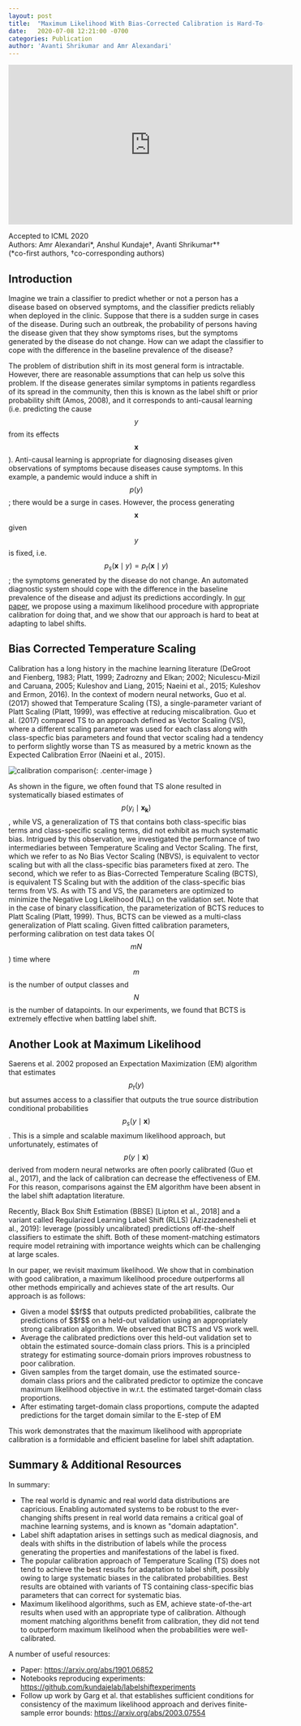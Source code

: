 ```yaml
---
layout: post
title:  "Maximum Likelihood With Bias-Corrected Calibration is Hard-To-Beat at Label Shift Adaptation"
date:   2020-07-08 12:21:00 -0700
categories: Publication
author: 'Avanti Shrikumar and Amr Alexandari'
---
```


<center>
<iframe width="560" height="315" src="https://www.youtube.com/embed/ZBXjE9QTruE" frameborder="0" allow="accelerometer; autoplay; encrypted-media; gyroscope; picture-in-picture" allowfullscreen></iframe>
</center>

Accepted to ICML 2020  
Authors: Amr Alexandari\*, Anshul Kundaje†, Avanti Shrikumar\*†  
(\*co-first authors, †co-corresponding authors)

## Introduction

Imagine we train a classifier to predict whether or not a person has a disease based on observed symptoms, and the classifier predicts reliably when deployed in the clinic. Suppose that there is a sudden surge in cases of the disease. During such an outbreak, the probability of persons having the disease given that they show symptoms rises, but the symptoms generated by the disease do not change. How can we adapt the classifier to cope with the difference in the baseline prevalence of the disease?

The problem of distribution shift in its most general form is intractable. However, there are reasonable assumptions that can help us solve this problem. If the disease generates similar symptoms in patients regardless of its spread in the community, then this is known as the label shift or prior probability shift (Amos, 2008), and it corresponds to anti-causal learning (i.e. predicting the cause $$y$$ from its effects $$\boldsymbol{x}$$). Anti-causal learning is appropriate for diagnosing diseases given observations of symptoms because diseases cause symptoms. In this example, a pandemic would induce a shift in $$p(y)$$; there would be a surge in cases. However, the process generating $$\boldsymbol{x}$$ given $$y$$ is fixed, i.e. $$p_s(\boldsymbol{x} \mid y) = p_t(\boldsymbol{x} \mid y)$$; the symptoms generated by the disease do not change. An automated diagnostic system should cope with the difference in the baseline prevalence of the disease and adjust its predictions accordingly. In [our paper](https://arxiv.org/abs/1901.06852), we propose using a maximum likelihood procedure with appropriate calibration for doing that, and we show that our approach is hard to beat at adapting to label shifts.

## Bias Corrected Temperature Scaling

Calibration has a long history in the machine learning literature (DeGroot and Fienberg, 1983; Platt, 1999; Zadrozny and Elkan; 2002; Niculescu-Mizil and Caruana, 2005; Kuleshov and Liang, 2015; Naeini et al., 2015; Kuleshov and Ermon, 2016). In the context of modern neural networks, Guo et al. (2017) showed that Temperature Scaling (TS), a single-parameter variant of Platt Scaling (Platt, 1999), was effective at reducing miscalibration.  Guo et al. (2017) compared TS to an approach defined as Vector Scaling (VS), where a different scaling parameter was used for each class along with class-specfic bias parameters and found that vector scaling had a tendency to perform slightly worse than TS as measured by a metric known as the Expected Calibration Error (Naeini et al., 2015).

![calibration comparison](https://github.com/kundajelab/kundajelab.github.io/blob/master/_posts/2020-07-08-figure.png?raw=true){: .center-image }

As shown in the figure, we often found that TS alone resulted in systematically biased estimates of $$p(y_i \mid \boldsymbol{x_k} )$$, while VS, a generalization of TS that contains both class-specific bias terms and class-specific scaling terms, did not exhibit as much systematic bias. Intrigued by this observation, we investigated the performance of two intermediaries between Temperature Scaling and Vector Scaling. The first, which we refer to as No Bias Vector Scaling (NBVS), is equivalent to vector scaling but with all the class-specific bias parameters fixed at zero. The second, which we refer to as Bias-Corrected Temperature Scaling (BCTS), is equivalent TS Scaling but with the addition of the class-specific bias terms from VS. As with TS and VS, the parameters are optimized to minimize the Negative Log Likelihood (NLL) on the validation set. Note that in the case of binary classification, the parameterization of BCTS reduces to Platt Scaling (Platt, 1999). Thus, BCTS can be viewed as a multi-class generalization of Platt scaling. Given fitted calibration parameters, performing calibration on test data takes O($$mN$$) time where $$m$$ is the number of output classes and $$N$$ is the number of datapoints. In our experiments, we found that BCTS is extremely effective when battling label shift.

## Another Look at Maximum Likelihood

Saerens et al. 2002 proposed an Expectation Maximization (EM) algorithm that estimates $$p_t(y)$$ but assumes access to a classifier that outputs the true source distribution conditional probabilities $$p_s(y \mid \boldsymbol{x})$$. This is a simple and scalable maximum likelihood approach, but unfortunately, estimates of $$p(y \mid \boldsymbol{x})$$ derived from modern neural networks are often poorly calibrated (Guo et al., 2017), and the lack of calibration can decrease the effectiveness of EM. For this reason, comparisons against the EM algorithm have been absent in the label shift adaptation literature.

Recently, Black Box Shift Estimation (BBSE) [Lipton et al., 2018] and a variant called Regularized Learning Label Shift (RLLS) [Azizzadenesheli et al., 2019]: leverage (possibly uncalibrated) predictions off-the-shelf classifiers to estimate the shift. Both of these moment-matching estimators require model retraining with importance weights which can be challenging at large scales. 

In our paper, we revisit maximum likelihood. We show that in combination with good calibration, a maximum likelihood procedure outperforms all other methods empirically and achieves state of the art results. Our approach is as follows:
<ul>
<li>Given a model $$f$$ that outputs predicted probabilities, calibrate the predictions of $$f$$ on a held-out validation using an appropriately strong calibration algorithm. We observed that BCTS and VS work well.</li>
<li>Average the calibrated predictions over this held-out validation set to obtain the estimated source-domain class priors. This is a principled strategy for estimating source-domain priors improves robustness to poor calibration.</li>
<li>Given samples from the target domain, use the estimated source-domain class priors and the calibrated predictor to optimize the concave maximum likelihood objective in w.r.t. the estimated target-domain class proportions.</li>
<li>After estimating target-domain class proportions, compute the adapted predictions for the target domain similar to the E-step of EM</li>
</ul>
This work demonstrates that the maximum likelihood with appropriate calibration is a formidable and efficient baseline for label shift adaptation.

## Summary & Additional Resources

In summary:

<ul>
<li>The real world is dynamic and real world data distributions are capricious. Enabling automated systems to be robust to the ever-changing shifts present in real world data remains a critical goal of machine learning systems, and is known as "domain adaptation".</li>

<li>Label shift adaptation arises in settings such as medical diagnosis, and deals with shifts in the distribution of labels while the process generating the properties and manifestations of the label is fixed.</li>

<li>The popular calibration approach of Temperature Scaling (TS) does not tend to achieve the best results for adaptation to label shift, possibly owing to large systematic biases in the calibrated probabilities. Best results are obtained with variants of TS containing class-specific bias parameters that can correct for systematic bias.</li>

<li>Maximum likelihood algorithms, such as EM, achieve state-of-the-art results when used with an appropriate type of calibration. Although moment matching algorithms benefit from calibration, they did not tend to outperform maximum likelihood when the probabilities were well-calibrated.</li>
</ul>

A number of useful resources:

<ul>
<li>Paper: <a href="https://arxiv.org/abs/1901.06852">https://arxiv.org/abs/1901.06852</a>  </li>
<li>Notebooks reproducing experiments: <a href="https://github.com/kundajelab/labelshiftexperiments">https://github.com/kundajelab/labelshiftexperiments</a> </li>
<li>Follow up work by Garg et al. that establishes sufficient conditions for consistency of the maximum likelihood approach and derives finite-sample error bounds: <a href="https://arxiv.org/abs/2003.07554">https://arxiv.org/abs/2003.07554</a> </li>
</ul>
